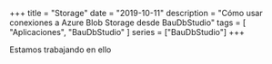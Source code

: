 +++
title = "Storage"
date = "2019-10-11"
description = "Cómo usar conexiones a Azure Blob Storage desde BauDbStudio"
tags = [ "Aplicaciones", "BauDbStudio" ]
series = ["BauDbStudio"]
+++

Estamos trabajando en ello
